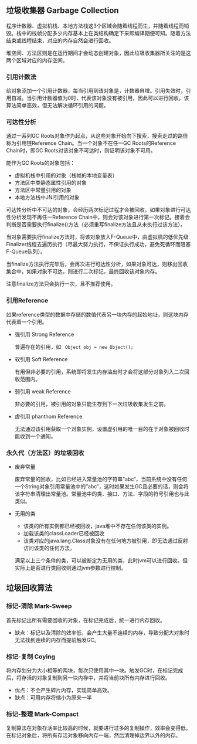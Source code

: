 ## 垃圾收集器 Garbage Collection

<p> 程序计数器、虚拟机栈、本地方法栈这3个区域会随着线程而生，并随着线程而销毁。栈中的栈帧分配多少内存基本上在类结构确定下来即编译期便可知。随着方法结束或线程结束，对应的内存自然会进行回收。

<p> 堆空间、方法区则是在运行期间才会动态创建对象，因此垃圾收集器所关注的是这两个区域对应的内存空间。


### 引用计数法

<p> 给对象添加一个引用计数器，每当引用到该对象是，计数器自增。引用失效时，引用自减。当引用计数器值为0时，代表该对象没有被引用，因此可以进行回收。该算法简单高效，但无法解决循环引用的问题。

### 可达性分析

<p> 通过一系列GC Roots对象作为起点，从这些对象开始向下搜索，搜索走过的路径称为引用链Reference Chain。当一个对象不在任一GC Roots的Reference Chain时，即GC Roots对该对象不可达时，则证明该对象不可用。

能作为GC Roots的对象包括：
- 虚拟机栈中引用的对象（栈帧的本地变量表）
- 方法区中类静态属性引用的对象
- 方法区中常量引用的对象
- 本地方法栈中JNI引用的对象

<p> 可达性分析中不可达的对象，会经历两次标记过程才会被回收。如果对象进行可达性分析发现不再任一Reference Chain中，则会对该对象进行第一次标记。接着会判断是否需要执行finalize()方法（必须重写finalize方法且从未执行过该方法）。
<p> 当对象需要执行finalize方法时，将该对象放入F-Queue中，由虚拟机的低优先级Finalizer线程去遍历执行（尽最大努力执行，不保证执行成功，避免死循环而阻塞F-Queue队列）。
<p> 当finalize方法执行完毕后，会再次进行可达性分析，如果对象可达，则移出回收集合中。如果对象不可达，则进行二次标记，最终回收该对象内存。
<p> 注意finalize方法只会执行一次，且不推荐使用。

### 引用Reference

<p>如果reference类型的数据中存储的数值代表另一块内存的起始地址，则这块内存代表着一个引用。

- 强引用 Strong Reference

    普遍存在的引用，如
    <code> Object obj = new Object();</code>

- 软引用 Soft Reference
    
    有用但非必要的引用，系统即将发生内存溢出时才会将这部分对象列入二次回收范围内。

- 弱引用 weak Reference

    非必要的引用，被引用的对象只能生存到下一次垃圾收集发生之前。

- 虚引用 phanthom Reference

    无法通过该引用获取一个对象实例，设置虚引用的唯一目的在于对象被回收时能收到一个通知。

### 永久代（方法区）的垃圾回收

- 废弃常量

    <p> 废弃常量的回收，比如已经进入常量池的字符串”abc“，当前系统中没有任何一个String对象引用常量池中的”abc“，这时如果发生GC且必要的话，则会将该字符串清理出常量池。常量池中的类、接口、方法、字段的符号引用也与此类似。

- 无用的类

    * 该类的所有实例都已经被回收，java堆中不存在任何该类的实例。
    * 加载该类的classLoader已经被回收
    * 该类对应的java.lang.Class对象没有在任何地方被引用，即无法通过反射访问该类的任何方法。

    <p> 满足以上三个条件的类，可以被断定为无用的类，此时jvm可以进行回收。但实际上是否进行类回收则通过jvm参数进行控制。


## 垃圾回收算法

### 标记-清除 Mark-Sweep
<p> 首先标记出所有需要回收的对象，在标记完成后，统一进行内存回收。

* 缺点：标记以及清除的效率低，会产生大量不连续的内存，导致分配大对象时无法找到连续的内存而提前触发GC。

### 标记-复制 Coying
<p> 将内存划分为大小相等的两块，每次只使用其中一块。触发GC时，在标记完成后，将存活的对象复制到另一块内存中，并将当前块所有内存进行回收。

* 优点：不会产生碎片内存，实现简单高效。
* 缺点：可用内存将缩小为原来一半

### 标记-整理 Mark-Compact
<p> 复制算法在对象存活率比较高的时候，就要进行过多的复制操作，效率会变得低。在标记对象后，将所有存活对象移向内存一端，然后清理掉边界以外的内存。
